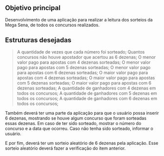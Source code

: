  ## Objetivo principal

Desenvolvimento de uma aplicação para realizar a leitura dos sorteios da Mega Sena, de todos os concursos realizados.

## Estruturas desejadas

  > A quantidade de vezes que cada número foi sorteado;
  > Quantos concursos não houve apostador que acertou as 6 dezenas;
  > O menor valor pago para apostas com 4 dezenas sorteadas;
  > O menor valor pago para apostas com 5 dezenas sorteadas;
  > O menor valor pago para apostas com 6 dezenas sorteadas;
  > O maior valor pago para apostas com 4 dezenas sorteadas;
  > O maior valor pago para apostas com 5 dezenas sorteadas;
  > O maior valor pago para apostas com 6 dezenas sorteadas;
  > A quantidade de ganhadores com 4 dezenas em todos os concursos;
  > A quantidade de ganhadores com 5 dezenas em todos os concursos;
  > A quantidade de ganhadores com 6 dezenas em todos os concursos;

Também deverá ter uma parte da aplicação para que o usuário possa inserir 6 dezenas, mostrando se houve algum concurso que foram sorteadas essas dezenas. Em caso de ter sido sorteado, mostrar o número do concurso e a data que ocorreu. Caso não tenha sido sorteado, informar o usuário.

E por fim, deverá ter um sorteio aleatório de 6 dezenas pela aplicação. Esse sorteio aleatório deverá fazer a verificação do item anterior.
